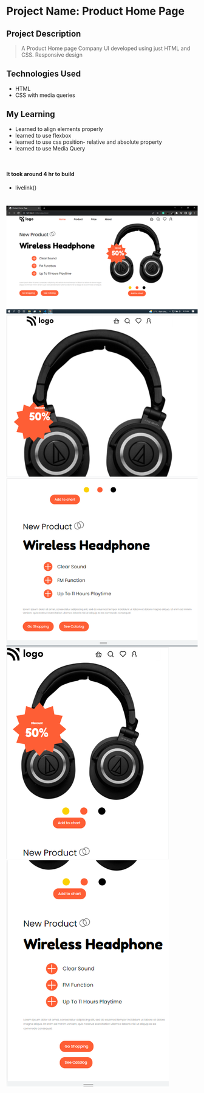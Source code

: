 
# Project Name: Product Home Page

## Project Description

> A Product Home page Company  UI developed using just HTML and CSS.
> Responsive design

## Technologies Used
 - HTML 
 - CSS with media queries

## My Learning
- Learned to align elements properly
- learned to use flexbox 
- learned to use css position- relative and absolute property 
- learned to use Media Query

<br>

#### It took around 4 hr to build 
 - livelink()

# 
![Screenshots](/images/thumbnail.PNG)
![Screenshots](/images/thumbnail2.PNG)
![Screenshots](/images/thumbnail3.PNG)
![Screenshots](/images/thumbnail4.PNG)
![Screenshots](/images/thumbnail5.PNG)
